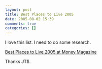 ```yaml
---
layout: post
title: Best Places to Live 2005
date: 2005-08-02 15:39
comments: true
categories: []
---
```

I love this list. I need to do some research.

<a href="http://money.cnn.com/best/bplive/">Best Places to Live 2005 at Money Magazine</a>

Thanks JT$.
